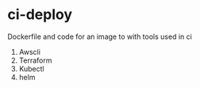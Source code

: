 # ci-deploy

Dockerfile and code for an image to with tools used in ci
1. Awscli
2. Terraform
3. Kubectl
4. helm

